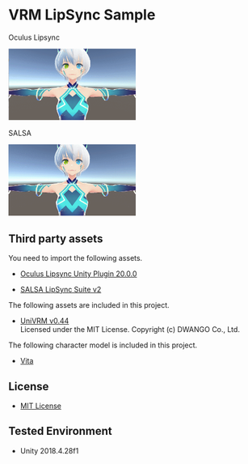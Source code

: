 # VRM LipSync Sample

Oculus Lipsync

<img src="./Assets/VRMLipSync/Images/LipSyncUsingOVRLipSync.gif" width="50%">

SALSA

<img src="./Assets/VRMLipSync/Images/LipSyncUsingSALSA.gif"  width="50%">

## Third party assets
You need to import the following assets.
- [Oculus Lipsync Unity Plugin 20.0.0](https://developer.oculus.com/downloads/package/oculus-lipsync-unity/20.0.0/)

- [SALSA LipSync Suite v2](https://assetstore.unity.com/packages/tools/animation/salsa-lipsync-suite-148442)

The following assets are included in this project.
- [UniVRM v0.44](https://github.com/dwango/UniVRM/releases/tag/v0.44)  
Licensed under the MIT License. Copyright (c) DWANGO Co., Ltd.  

The following character model is included in this project.
- [Vita](https://hub.vroid.com/characters/6193066630030526355/models/3525604181073039892)

## License
- [MIT License](https://github.com/sotanmochi/VRMLipSyncSample/blob/master/LICENSE.txt)

## Tested Environment
- Unity 2018.4.28f1

